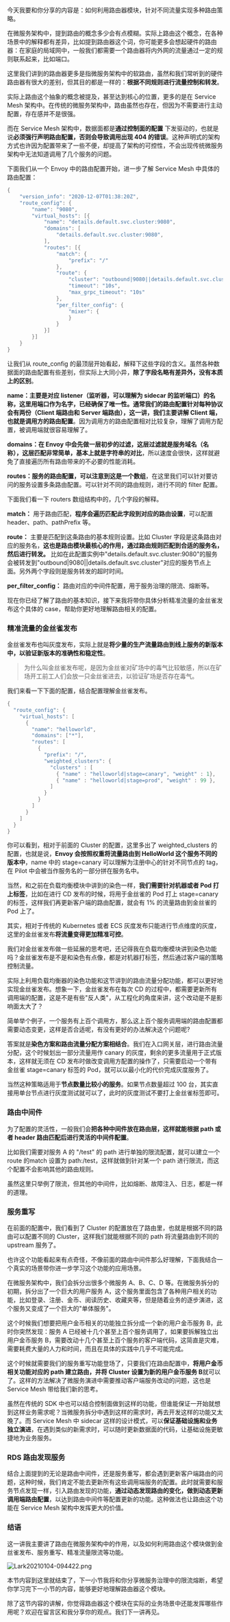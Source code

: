 今天我要和你分享的内容是：如何利用路由器模块，针对不同流量实现多种路由策略。

在微服务架构中，提到路由的概念多少会有点模糊。实际上路由这个概念，在各种场景中的解释都有差异，比如提到路由器这个词，你可能更多会想起硬件的路由器：在家庭的局域网中，一般我们都需要一个路由器将内外网的流量通过一定的规则联系起来，比如端口。

这里我们讲到的路由器更多是指微服务架构中的软路由，虽然和我们常听到的硬件路由器有很大的差别，但其目的都是一样的：**根据不同规则进行流量控制和转发**。

实际上路由这个抽象的概念被提及，甚至达到核心的位置，更多的是在 Service Mesh 架构中。在传统的微服务架构中，路由虽然也存在，但因为不需要进行主动配置，存在感并不是很强。

而在 Service Mesh 架构中，数据面都是**通过控制面的配置** 下发驱动的，也就是说**必须强行声明路由配置，否则会导致调用出现 404 的错误**。这种声明式的架构方式也许因为配置带来了一些不便，却提高了架构的可控性，不会出现传统微服务架构中无法知道调用了几个服务的问题。

下面我们从一个 Envoy 中的路由配置开始，进一步了解 Service Mesh 中具体的路由配置：

```java
{
	"version_info": "2020-12-07T01:38:20Z",
	"route_config": {
		"name": "9080",
		"virtual_hosts": [{
			"name": "details.default.svc.cluster:9080",
			"domains": [
				"details.default.svc.cluster:9080",
			],
			"routes": [{
				"match": {
					"prefix": "/"
				},
				"route": {
					"cluster": "outbound|9080||details.default.svc.cluster",
					"timeout": "10s",
					"max_grpc_timeout": "10s"
				},
				"per_filter_config": {
					"mixer": {
					}
				}
			}]
		}]
	}
}
```

让我们从 route_config 的最顶层开始看起，解释下这些字段的含义。虽然各种数据面的路由配置有些差别，但实际上大同小异，**除了字段名略有差异外，没有本质上的区别**。

**name：**主要是对应 listener（监听器，可以理解为 sidecar 的监听端口）的名称，这里用端口作为名字，已经确保了唯一性。通常我们的路由配置针对每种协议会有两份（Client 端路由和 Server 端路由），这一讲，我们主要讲解 Client 端，也就是**调用方的路由配置**。因为调用方的路由配置相对比较复杂，理解了调用方配置，被调用端就很容易理解了。

**domains：**在 Envoy 中会先做一层初步的过滤，这层过滤就是服务域名（名称），这层匹配非常简单，基本上就是**字符串的对比**，所以速度会很快，这样就避免了直接遍历所有路由带来的不必要的性能消耗。

**routes：**服务的路由配置，可以注意到这是一个**数组**，在这里我们可以针对要访问的服务设置多条路由配置。可以针对不同的路由规则，进行不同的 filter 配置。

下面我们看一下 routers 数组结构中的，几个字段的解释。

**match：** 用于路由匹配，**程序会遍历匹配此字段到对应的路由设置**，可以配置 header、path、pathPrefix 等。

**route：** 主要是匹配到这条路由的基本规则设置。比如 Cluster 字段是这条路由对应的服务名，**这也是路由模块最核心的作用，通过路由规则匹配到合适的服务名，然后进行转发。** 比如在此配置实例中"details.default.svc.cluster:9080"的服务会被转发到"outbound\|9080\|\|details.default.svc.cluster"对应的服务节点上面。另外两个字段则是服务转发的超时时间。

**per_filter_config：** 路由对应的中间件配置，用于服务治理的限流、熔断等。

现在你已经了解了路由的基本知识，接下来我将带你具体分析精准流量的金丝雀发布这个具体的 case，帮助你更好地理解路由相关的配置。

### 精准流量的金丝雀发布

金丝雀发布也叫灰度发布，实际上就是**将少量的生产流量路由到线上服务的新版本中，以验证新版本的准确性和稳定性**。
> 为什么叫金丝雀发布呢，是因为金丝雀对矿场中的毒气比较敏感，所以在矿场开工前工人们会放一只金丝雀进去，以验证矿场是否存在毒气。

我们来看一下下面的配置，结合配置理解金丝雀发布。

```java
{
  "route_config": {
    "virtual_hosts": [
      {
        "name": "helloworld",
        "domains": ["*"],
        "routes": [
          {
            "prefix": "/",
            "weighted_clusters": {
              "clusters" : [
                { "name" : "helloworld|stage=canary", "weight" : 1},
                { "name" : "helloworld|stage=prod", "weight" : 99 },
              ]
            }
          }
        ]
      }
    ]
  }
}
```

你可以看到，相对于前面的 Cluster 的配置，这里多出了 weighted_clusters 的配置，也就是说，**Envoy 会按照权重将流量路由到 HelloWorld 这个服务不同的版本中**，name 中的 stage=canary 可以理解为注册中心的针对不同节点的 tag，在 Pilot 中会被当作服务名的一部分拼在服务名中。

当然，和之前在负载均衡模块中讲到的染色一样，**我们需要针对机器或者 Pod 打上标签**，比如在进行 CD 发布的时候，将用于金丝雀的 Pod 打上 stage=canary 的标签，这样我们再更新客户端的路由配置，就会有 1% 的流量路由到金丝雀的 Pod 上了。

其实，相对于传统的 Kubernetes 或者 ECS 灰度发布只能进行节点维度的灰度，这里的金丝雀发布**将流量变得更加精准可控**。

我们对金丝雀发布做一些延展的思考吧，还记得我在负载均衡模块讲到染色功能吗？金丝雀发布是不是和染色有点像，都是对机器打标签，然后通过客户端的策略控制流量。

实际上利用负载均衡器的染色功能和这节讲到的路由流量分配功能，都可以更好地实现金丝雀发布。想象一下，金丝雀发布在每次 CD 的过程中，都需要更新所有调用端的配置，这是不是有些"反人类"，从工程化的角度来讲，这个改动是不是影响面太大了？

简单举个例子，一个服务有上百个调用方，那么这上百个服务调用端的路由配置都需要动态变更，这样是否合适呢，有没有更好的办法解决这个问题呢?

答案就是**染色方案和路由流量分配方案相结合**。我们在入口网关层，进行路由流量分配，这个时候划出一部分流量用作 canary 的灰度，剩余的更多流量用于正式版本，这样就无须在 CD 发布时做改变调用方配置的操作了，只需要启动一个带有金丝雀 stage=canary 标签的 Pod，就可以以最小化的代价完成灰度服务了。

当然这种策略适用于**节点数量比较小的服务**。如果节点数量超过 100 台，其实直接用单台节点进行灰度测试就可以了，此时的灰度测试不要打上金丝雀标签即可。

### 路由中间件

为了配置的灵活性，一般我们会**把各种中间件放在路由层，这样就能根据 path 或者 header 路由匹配后进行灵活的中间件配置**。

比如我们需要对服务 A 的 "/test" 的 path 进行单独的限流配置，就可以建立一个 route 的match 设置为 path:/test，这样就做到针对某一个 path 进行限流，而这个配置不会影响其他的路由规则。

虽然这里只举例了限流，但其他的中间件，比如熔断、故障注入、日志，都是一样的道理。

### 服务重写

在前面的配置中，我们看到了 Cluster 的配置放在了路由里，也就是根据不同的路由可以配置不同的 Cluster，这样我们就能根据不同的 path 将流量路由到不同的 upstream 服务了。

也许这个功能看起来有点奇怪，不像前面的路由中间件那么好理解，下面我结合一个真实的场景带你进一步学习这个功能的应用场景。

在微服务架构中，我们会拆分出很多个微服务 A、B、C、D 等。在微服务拆分的初期，拆分出了一个巨大的用户服务 A，这个服务里面包含了各种用户相关的功能，比如登录、注册、金币、阅读历史、收藏夹等，但是随着业务的逐步演进，这个服务又变成了一个巨大的"单体服务"。

这个时候我们想要把用户金币相关的功能独立拆分成一个新的用户金币服务 B，此时你突然发现：服务 A 已经被十几个甚至上百个服务调用了，如果要拆解独立出用户金币服务 B，需要改动十几个甚至上百个服务的客户端代码，这简直是灾难，需要耗费大量的人力和时间，而且在具体的实践中几乎不可能完成。

这个时候就需要我们的服务重写功能登场了，只要我们在路由配置中，**将用户金币相关功能对应的 path 建立路由，并将 Cluster 设置为新的用户金币服务 B**就可以了。这样的方法解决了微服务演进中需要推动客户端服务改动的问题，这也是 Service Mesh 带给我们新的思考。

虽然在传统的 SDK 中也可以结合控制面做到这样的功能，但谁能保证一开始就想到这样业务需求呢？当微服务拆分中遇到这样的需求时，再去开发这样的功能又太晚了。而 Service Mesh 中 sidecar 这样的设计模式，可以**保证基础设施和业务独立演进**，在遇到类似的新需求时，可以随时更新数据面的代码，让基础设施更敏捷地为业务服务。

### RDS 路由发现服务

结合上面提到的无论是路由中间件，还是服务重写，都会遇到更新客户端路由的问题，这种时候，我们肯定不能去更新所有这些调用端服务的配置。此时就需要和服务节点发现一样，引入路由发现的功能，**通过动态发现路由的变化，做到动态更新调用端路由配置**，以达到路由中间件等配置更新的功能。这种做法也让路由这个功能在 Service Mesh 架构中发挥更大的价值。

### 结语

这一讲我主要讲了路由在微服务架构中的作用，以及如何利用路由这个模块做到金丝雀发布、服务重写、精准流量限流等功能。

![Lark20210104-094422.png](https://s0.lgstatic.com/i/image2/M01/04/7A/CgpVE1_ycxKAKLkoAAMmmtynjiU493.png)

本节内容到这里就结束了，下一小节我将和你分享微服务治理中的限流熔断，希望你学习完下一小节的内容，能够更好地理解路由器这个模块。

除了这节内容的讲解，你觉得路由器这个模块在实际的业务场景中还能发挥哪些作用呢？欢迎在留言区和我分享你的观点。我们下一讲再见。
